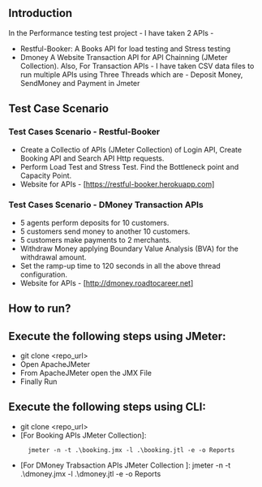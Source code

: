 ## **Introduction**
In the Performance testing test project - I have taken 2 APIs - 
- Restful-Booker: A Books API for load testing and Stress testing
- Dmoney A Website Transaction API for API Chainning (JMeter Collection).
Also,  For Transaction APIs -  I have taken CSV data files to run multiple APIs using Three Threads which are - Deposit Money, SendMoney and Payment in Jmeter

## **Test Case Scenario**
### **Test Cases Scenario - Restful-Booker**
- Create a Collectio of APIs (JMeter Collection) of Login API, Create Booking API and Search API Http requests.
- Perform Load Test and Stress Test. Find the Bottleneck point and Capacity Point.
- Website for APIs - [https://restful-booker.herokuapp.com]
  
### **Test Cases Scenario - DMoney Transaction APIs**
- 5 agents perform deposits for 10 customers.
- 5 customers send money to another 10 customers.
- 5 customers make payments to 2 merchants.
- Withdraw Money applying Boundary Value Analysis (BVA) for the withdrawal amount.
- Set the ramp-up time to 120 seconds in all the above thread configuration.
- Website for APIs - [http://dmoney.roadtocareer.net]

## **How to run?**
## Execute the following steps using JMeter:
- git clone <repo_url>
- Open ApacheJMeter
- From ApacheJMeter open the JMX File
- Finally Run
## Execute the following steps using CLI:
- git clone <repo_url>
- [For Booking APIs JMeter Collection]:
  ```console
    jmeter -n -t .\booking.jmx -l .\booking.jtl -e -o Reports
  ```
- [For DMoney Trabsaction APIs JMeter Collection ]: jmeter -n -t .\dmoney.jmx -l .\dmoney.jtl -e -o Reports 
